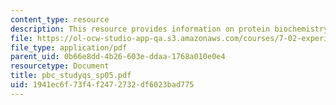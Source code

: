```yaml
---
content_type: resource
description: This resource provides information on protein biochemistry study questions.
file: https://ol-ocw-studio-app-qa.s3.amazonaws.com/courses/7-02-experimental-biology-communication-spring-2005/1941ec6f73f4f2472732df6023bad775_pbc_studyqs_sp05.pdf
file_type: application/pdf
parent_uid: 0b66e8dd-4b26-603e-ddaa-1768a010e0e4
resourcetype: Document
title: pbc_studyqs_sp05.pdf
uid: 1941ec6f-73f4-f247-2732-df6023bad775
---
```

